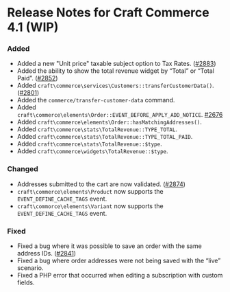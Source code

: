# Release Notes for Craft Commerce 4.1 (WIP)

### Added
- Added a new "Unit price" taxable subject option to Tax Rates. ([#2883](https://github.com/craftcms/commerce/pull/2883))
- Added the ability to show the total revenue widget by “Total” or “Total Paid”. ([#2852](https://github.com/craftcms/commerce/issues/2852))
- Added `craft\commerce\services\Customers::transferCustomerData()`. ([#2801](https://github.com/craftcms/commerce/pull/2801))
- Added the `commerce/transfer-customer-data` command.
- Added `craft\commerce\elements\Order::EVENT_BEFORE_APPLY_ADD_NOTICE`. [#2676](https://github.com/craftcms/commerce/issues/2676)
- Added `craft\commerce\elements\Order::hasMatchingAddresses()`.
- Added `craft\commerce\stats\TotalRevenue::TYPE_TOTAL`.
- Added `craft\commerce\stats\TotalRevenue::TYPE_TOTAL_PAID`.
- Added `craft\commerce\stats\TotalRevenue::$type`.
- Added `craft\commerce\widgets\TotalRevenue::$type`.

### Changed
- Addresses submitted to the cart are now validated. ([#2874](https://github.com/craftcms/commerce/pull/2874))
- `craft\commerce\elements\Product` now supports the `EVENT_DEFINE_CACHE_TAGS` event.
- `craft\commorce\elements\Variant` now supports the `EVENT_DEFINE_CACHE_TAGS` event.

### Fixed
- Fixed a bug where it was possible to save an order with the same address IDs. ([#2841](https://github.com/craftcms/commerce/issues/2841))
- Fixed a bug where order addresses were not being saved with the “live” scenario.
- Fixed a PHP error that occurred when editing a subscription with custom fields.
